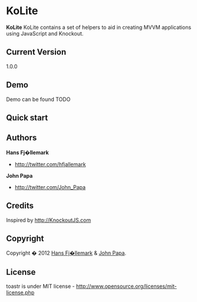 # KoLite
**KoLite** KoLite contains a set of helpers to aid in creating MVVM applications using JavaScript and Knockout.


## Current Version
1.0.0


## Demo
Demo can be found TODO

## Quick start



## Authors

**Hans Fj�llemark**

+ http://twitter.com/hfjallemark

**John Papa**

+ http://twitter.com/John_Papa

## Credits
Inspired by http://KnockoutJS.com


## Copyright

Copyright � 2012 [Hans Fj�llemark](http://twitter.com/hfjallemark) & [John Papa](http://twitter.com/John_Papa).

## License 

toastr is under MIT license - http://www.opensource.org/licenses/mit-license.php